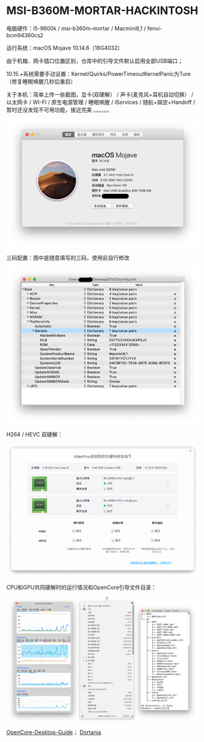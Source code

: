 # MSI-B360M-MORTAR-HACKINTOSH
电脑硬件：i5-9600k / msi-b360m-mortar / Macmini8,1 / fenvi-bcm94360cs2

运行系统：macOS Mojave 10.14.6（18G4032）

由于机箱、网卡插口位置区别，仓库中的引导文件默认启用全部USB端口；

10.15.+系统需要手动设置：Kernel/Quirks/PowerTimeoutKernelPanic为Ture（修复睡眠唤醒几秒后重启）

关于本机：简单上传一些截图，显卡(双硬解） / 声卡(麦克风+耳机自动切换） / 以太网卡 / WI-FI / 原生电源管理 / 睡眠唤醒 / iServices / 随航+隔空+Handoff / 暂时还没发现不可用功能，接近完美 。。。。。。

![image](https://github.com/Utmostmao/MSI-B360M-MORTAR-HACKINTOSH/blob/master/Screenshots/%E5%85%B3%E4%BA%8E%E6%9C%AC%E6%9C%BA.png)

三码配置：图中是随意填写的三码，使用前自行修改

![image](https://github.com/Utmostmao/MSI-B360M-MORTAR-HACKINTOSH/blob/master/Screenshots/%E4%B8%89%E7%A0%81%E9%85%8D%E7%BD%AE.png)

H264 / HEVC 双硬解：

![image](https://github.com/Utmostmao/MSI-B360M-MORTAR-HACKINTOSH/blob/master/Screenshots/H264:HEVC.png)

CPU和GPU共同硬解时的运行情况和OpenCore引导文件目录：

![image](https://github.com/Utmostmao/MSI-B360M-MORTAR-HACKINTOSH/blob/master/Screenshots/misc.png)

[OpenCore-Desktop-Guide](https://dortania.github.io/OpenCore-Desktop-Guide/ "台式机OpenCore指南")；
[Dortania](https://dortania.github.io/ "最佳OpenCore指南维护组织")
